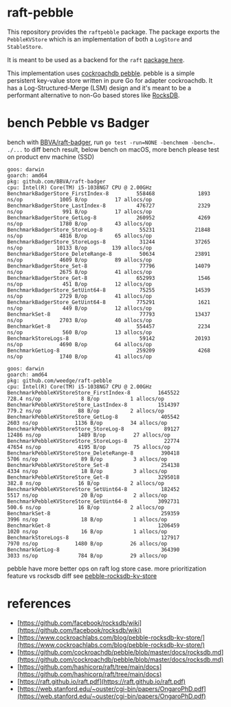 # raft-pebble
This repository provides the `raftpebble` package. The package exports the
`PebbleKVStore` which is an implementation of both a `LogStore` and `StableStore`.

It is meant to be used as a backend for the `raft` [package here](https://github.com/hashicorp/raft).

This implementation uses [cockroachdb pebble](https://github.com/cockroachdb/pebble). pebble is
a simple persistent key-value store written in pure Go for adapter cockroachdb. It has a Log-Structured-Merge (LSM) 
design and it's meant to be a performant alternative to non-Go based stores like 
[RocksDB](https://github.com/facebook/rocksdb).

# bench Pebble vs Badger
bench with [BBVA/raft-badger](https://github.com/weedge/raft-badger),
run `go test -run=NONE -benchmem -bench=. ./...` to diff bench result,
below bench on macOS, more bench please test on product env machine (SSD)
```
goos: darwin
goarch: amd64
pkg: github.com/BBVA/raft-badger
cpu: Intel(R) Core(TM) i5-1038NG7 CPU @ 2.00GHz
BenchmarkBadgerStore_FirstIndex-8         558468              1893 ns/op            1005 B/op         17 allocs/op
BenchmarkBadgerStore_LastIndex-8          476727              2329 ns/op             991 B/op         17 allocs/op
BenchmarkBadgerStore_GetLog-8             260952              4269 ns/op            1780 B/op         43 allocs/op
BenchmarkBadgerStore_StoreLog-8            55231             21848 ns/op            4816 B/op         65 allocs/op
BenchmarkBadgerStore_StoreLogs-8           31244             37265 ns/op           10133 B/op        139 allocs/op
BenchmarkBadgerStore_DeleteRange-8         50634             23891 ns/op            4609 B/op         89 allocs/op
BenchmarkBadgerStore_Set-8                 77796             14079 ns/op            2675 B/op         41 allocs/op
BenchmarkBadgerStore_Get-8                652993              1546 ns/op             451 B/op         12 allocs/op
BenchmarkBadgerStore_SetUint64-8           75255             14539 ns/op            2729 B/op         41 allocs/op
BenchmarkBadgerStore_GetUint64-8          775291              1621 ns/op             449 B/op         12 allocs/op
BenchmarkSet-8                             77793             13437 ns/op            2703 B/op         40 allocs/op
BenchmarkGet-8                            554457              2234 ns/op             560 B/op         13 allocs/op
BenchmarkStoreLogs-8                       59142             20193 ns/op            4690 B/op         64 allocs/op
BenchmarkGetLog-8                         259209              4268 ns/op            1740 B/op         41 allocs/op
```
```
goos: darwin
goarch: amd64
pkg: github.com/weedge/raft-pebble
cpu: Intel(R) Core(TM) i5-1038NG7 CPU @ 2.00GHz
BenchmarkPebbleKVStoreStore_FirstIndex-8         1645522               728.4 ns/op             8 B/op          1 allocs/op
BenchmarkPebbleKVStoreStore_LastIndex-8          1514397               779.2 ns/op            88 B/op          2 allocs/op
BenchmarkPebbleKVStoreStore_GetLog-8              405542              2603 ns/op            1136 B/op         34 allocs/op
BenchmarkPebbleKVStoreStore_StoreLog-8             89127             12486 ns/op            1489 B/op         27 allocs/op
BenchmarkPebbleKVStoreStore_StoreLogs-8            22774             47654 ns/op            4195 B/op         75 allocs/op
BenchmarkPebbleKVStoreStore_DeleteRange-8         390418              5706 ns/op              89 B/op          3 allocs/op
BenchmarkPebbleKVStoreStore_Set-8                 254138              4334 ns/op              18 B/op          3 allocs/op
BenchmarkPebbleKVStoreStore_Get-8                3295018               382.8 ns/op            16 B/op          2 allocs/op
BenchmarkPebbleKVStoreStore_SetUint64-8           182452              5517 ns/op              20 B/op          2 allocs/op
BenchmarkPebbleKVStoreStore_GetUint64-8          3092731               500.6 ns/op            16 B/op          2 allocs/op
BenchmarkSet-8                                    259359              3996 ns/op              18 B/op          1 allocs/op
BenchmarkGet-8                                   1206459              1020 ns/op              16 B/op          1 allocs/op
BenchmarkStoreLogs-8                              127917              7970 ns/op            1480 B/op         26 allocs/op
BenchmarkGetLog-8                                 364390              3033 ns/op             784 B/op         29 allocs/op
```
pebble have more better ops on raft log store case.
more prioritization feature vs rocksdb diff see [pebble-rocksdb-kv-store](https://github.com/cockroachdb/pebble/blob/master/docs/rocksdb.md) 

# references
* [https://github.com/facebook/rocksdb/wiki](https://github.com/facebook/rocksdb/wiki)
* [https://www.cockroachlabs.com/blog/pebble-rocksdb-kv-store/](https://www.cockroachlabs.com/blog/pebble-rocksdb-kv-store/)
* [https://github.com/cockroachdb/pebble/blob/master/docs/rocksdb.md](https://github.com/cockroachdb/pebble/blob/master/docs/rocksdb.md)
* [https://github.com/hashicorp/raft/tree/main/docs](https://github.com/hashicorp/raft/tree/main/docs)
* [https://raft.github.io/raft.pdf](https://raft.github.io/raft.pdf)
* [https://web.stanford.edu/~ouster/cgi-bin/papers/OngaroPhD.pdf](https://web.stanford.edu/~ouster/cgi-bin/papers/OngaroPhD.pdf)
